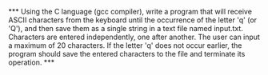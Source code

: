  *** Using the C language (gcc compiler), write a program that will receive ASCII characters from the keyboard until the occurrence of the letter 'q' (or 'Q'), and then save them as a single string in a text file named input.txt. Characters are entered independently, one after another. The user can input a maximum of 20 characters. If the letter 'q' does not occur earlier, the program should save the entered characters to the file and terminate its operation. ***